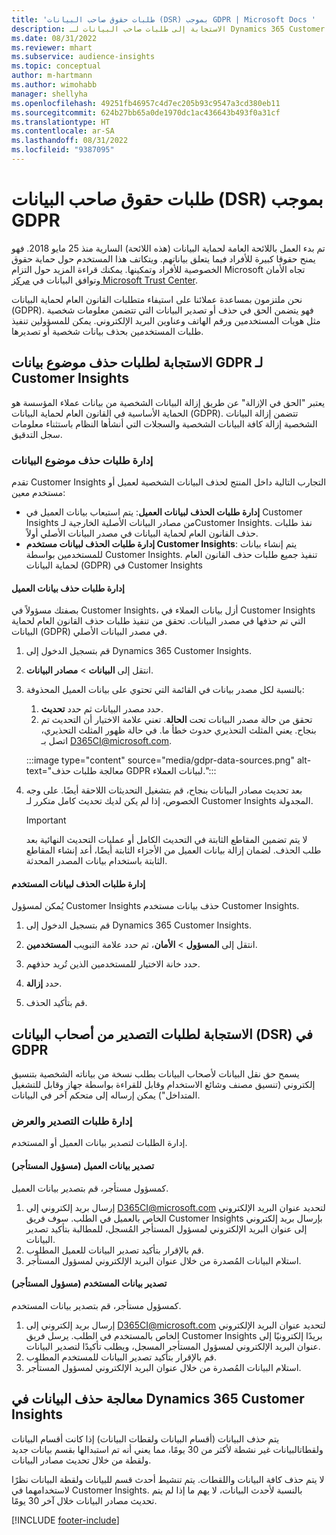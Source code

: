 ```yaml
---
title: 'طلبات حقوق صاحب البيانات (DSR) بموجب GDPR | Microsoft Docs '
description: الاستجابة إلى طلبات صاحب البيانات لـ Dynamics 365 Customer Insights.
ms.date: 08/31/2022
ms.reviewer: mhart
ms.subservice: audience-insights
ms.topic: conceptual
author: m-hartmann
ms.author: wimohabb
manager: shellyha
ms.openlocfilehash: 49251fb46957c4d7ec205b93c9547a3cd380eb11
ms.sourcegitcommit: 624b27bb65a0de1970dc1ac436643b493f0a31cf
ms.translationtype: HT
ms.contentlocale: ar-SA
ms.lasthandoff: 08/31/2022
ms.locfileid: "9387095"
---
```

# <a name="data-subject-rights-dsr-requests-under-gdpr"></a>طلبات حقوق صاحب البيانات (DSR) بموجب GDPR

تم بدء العمل باللائحة العامة لحماية البيانات (هذه اللائحة) السارية منذ 25 مايو 2018. فهو يمنح حقوقا كبيرة للأفراد فيما يتعلق بياناتهم. ويتكاتف هذا المستخدم حول حماية حقوق الخصوصية للأفراد وتمكينها. يمكنك قراءة المزيد حول التزام Microsoft تجاه الأمان وتوافق البيانات في [مركز Microsoft Trust Center](https://www.microsoft.com/trust-center).

نحن ملتزمون بمساعدة عملائنا على استيفاء متطلبات القانون العام لحماية البيانات (GDPR). فهو يتضمن الحق في حذف أو تصدير البيانات التي تتضمن معلومات شخصية مثل هويات المستخدمين ورقم الهاتف وعناوين البريد الإلكتروني. يمكن للمسؤولين تنفيذ طلبات المستخدمين بحذف بيانات شخصية أو تصديرها.

## <a name="responding-to-gdpr-data-subject-delete-requests-for-customer-insights"></a>الاستجابة لطلبات حذف موضوع بيانات GDPR لـ Customer Insights

يعتبر "الحق في الإزالة" عن طريق إزالة البيانات الشخصية من بيانات عملاء المؤسسة هو الحماية الأساسية في القانون العام لحماية البيانات (GDPR). تتضمن إزالة البيانات الشخصية إزالة كافة البيانات الشخصية والسجلات التي أنشأها النظام باستثناء معلومات سجل التدقيق.

### <a name="manage-data-subject-delete-requests"></a>إدارة طلبات حذف موضوع البيانات

تقدم Customer Insights التجارب التالية داخل المنتج لحذف البيانات الشخصية لعميل أو مستخدم معين:

- **إدارة طلبات الحذف لبيانات العميل**: يتم استيعاب بيانات العميل في Customer Insights من مصادر البيانات الأصلية الخارجية لـCustomer Insights. نفذ طلبات حذف القانون العام لحماية البيانات في مصدر البيانات الأصلي أولاً.
- **إدارة طلبات الحذف لبيانات مستخدم Customer Insights**: يتم إنشاء بيانات للمستخدمين بواسطة Customer Insights. تنفيذ جميع طلبات حذف القانون العام لحماية البيانات (GDPR) في Customer Insights

#### <a name="manage-requests-to-delete-customer-data"></a>إدارة طلبات حذف بيانات العميل

بصفتك مسؤولاً في Customer Insights، أزل بيانات العملاء في Customer Insights التي تم حذفها في مصدر البيانات. تحقق من تنفيذ طلبات حذف القانون العام لحماية البيانات (GDPR) في مصدر البيانات الأصلي.

1. قم بتسجيل الدخول إلى Dynamics 365 Customer Insights.

1. انتقل إلى **البيانات** > **مصادر البيانات**.

1. بالنسبة لكل مصدر بيانات في القائمة التي تحتوي على بيانات العميل المحذوفة:
   1. حدد مصدر البيانات ثم حدد **تحديث**.
   1. تحقق من حالة مصدر البيانات تحت **الحالة**. تعني علامة الاختيار أن التحديث تم بنجاح. يعني المثلث التحذيري حدوث خطأ ما. في حالة ظهور المثلث التحذيري، اتصل بـ D365CI@microsoft.com.

   :::image type="content" source="media/gdpr-data-sources.png" alt-text="معالجة طلبات حذف GDPR لبيانات العملاء.":::

1. بعد تحديث مصادر البيانات بنجاح، قم بتشغيل التحديثات اللاحقة أيضًا. على وجه الخصوص، إذا لم يكن لديك تحديث كامل متكرر لـ Customer Insights المجدولة.

   > [!IMPORTANT]
   > لا يتم تضمين المقاطع الثابتة في التحديث الكامل أو عمليات التحديث النهائية بعد طلب الحذف. لضمان إزالة بيانات العميل من الأجزاء الثابتة أيضًا، أعد إنشاء المقاطع الثابتة باستخدام بيانات المصدر المحدثة.

#### <a name="manage-delete-requests-for-user-data"></a>إدارة طلبات الحذف لبيانات المستخدم

يُمكن لمسؤول Customer Insights حذف بيانات مستخدم Customer Insights.

1. قم بتسجيل الدخول إلى Dynamics 365 Customer Insights.

1. انتقل إلى **المسؤول** > **الأمان**، ثم حدد علامة التبويب **المستخدمين**.

1. حدد خانة الاختيار للمستخدمين الذين تُريد حذفهم.

1. حدد **إزالة**.

1. قم بتأكيد الحذف.

## <a name="responding-to-gdpr-data-subject-export-requests"></a>الاستجابة لطلبات التصدير من أصحاب البيانات (DSR) في GDPR

يسمح حق نقل البيانات لأصحاب البيانات بطلب نسخة من بياناته الشخصية بتنسيق إلكتروني (تنسيق مصنف وشائع الاستخدام وقابل للقراءة بواسطة جهاز وقابل للتشغيل المتداخل") يمكن إرساله إلى متحكم آخر في البيانات.

### <a name="manage-export-and-view-requests"></a>إدارة طلبات التصدير والعرض

إدارة الطلبات لتصدير بيانات العميل أو المستخدم.

#### <a name="export-customer-data-tenant-admin"></a>تصدير بيانات العميل (مسؤول المستأجر)

كمسؤول مستأجر، قم بتصدير بيانات العميل.

1. إرسال بريد إلكتروني إلى D365CI@microsoft.com لتحديد عنوان البريد الإلكتروني الخاص بالعميل في الطلب. سوف فريق Customer Insights بإرسال بريد إلكتروني إلى عنوان البريد الإلكتروني لمسؤول المستأجر المُسجل، للمطالبة بتأكيد تصدير البيانات.
2. قم بالإقرار بتأكيد تصدير البيانات للعميل المطلوب.
3. استلام البيانات المُصدرة من خلال عنوان البريد الإلكتروني لمسؤول المستأجر.

#### <a name="export-user-data-tenant-admin"></a>تصدير بيانات المستخدم (مسؤول المستأجر)

كمسؤول مستأجر، قم بتصدير بيانات المستخدم.

1. إرسال بريد إلكتروني إلى D365CI@microsoft.com لتحديد عنوان البريد الإلكتروني الخاص بالمستخدم في الطلب. يرسل فريق Customer Insights بريدًا إلكترونيًا إلى عنوان البريد الإلكتروني لمسؤول المستأجر المسجل، ويطلب تأكيدًا لتصدير البيانات.
1. قم بالإقرار بتأكيد تصدير البيانات للمستخدم المطلوب.
1. استلام البيانات المُصدرة من خلال عنوان البريد الإلكتروني لمسؤول المستأجر.

## <a name="data-deletion-handling-in-dynamics-365-customer-insights"></a>معالجة حذف البيانات في Dynamics 365 Customer Insights

يتم حذف البيانات (أقسام البيانات ولقطات البيانات) إذا كانت أقسام البيانات ولقطاتالبيانات غير نشطة لأكثر من 30 يومًا، مما يعني أنه تم استبدالها بقسم بيانات جديد ولقطة من خلال تحديث مصادر البيانات.

لا يتم حذف كافة البيانات واللقطات. يتم تنشيط أحدث قسم للبيانات ولقطة البيانات نظرًا لاستخدامهما في Customer Insights. بالنسبة لأحدث البيانات، لا يهم ما إذا لم يتم تحديث مصادر البيانات خلال آخر 30 يومًا.

[!INCLUDE [footer-include](includes/footer-banner.md)]
